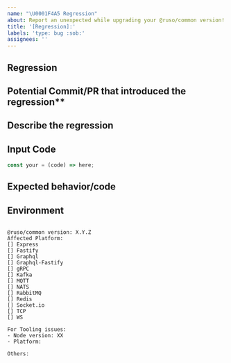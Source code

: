 ```yaml
---
name: "\U0001F4A5 Regression"
about: Report an unexpected while upgrading your @ruso/common version!
title: '[Regression]:'
labels: 'type: bug :sob:'
assignees: ''
---
```


## Regression

## Potential Commit/PR that introduced the regression\*\*

<!-- If you have time to investigate, what PR/date introduced this issue. -->

## Describe the regression

<!-- A clear and concise description of what the regression is. -->

## Input Code

<!--- If you have link to our REPL or a standalone repo please link that! -->

```ts
const your = (code) => here;
```

## Expected behavior/code

<!-- A clear and concise description of what you expected to happen (or code). -->

## Environment

<pre><code>
@ruso/common version: X.Y.Z
Affected Platform:
[] Express
[] Fastify
[] Graphql
[] Graphql-Fastify
[] gRPC
[] Kafka
[] MQTT
[] NATS
[] RabbitMQ
[] Redis
[] Socket.io
[] TCP
[] WS

For Tooling issues:
- Node version: XX  <!-- run `node --version` -->
- Platform:  <!-- Mac, Linux, Windows -->

Others:
<!-- Anything else relevant?  Operating system version, IDE, package manager, ... -->
</code></pre>
